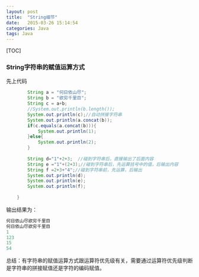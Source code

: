 ```yaml
---
layout: post
title:  "String细节"
date:   2015-03-26 15:14:54
categories: Java
tags: Java
---
```


[TOC]

### String字符串的赋值运算方式

先上代码

```java
		String a = "何日依山尽";
		String b = "欲穷千里目"; 
		String c = a+b;
		//System.out.println(b.length());
		System.out.println(c);//自动拼接字符串
		System.out.println(a.concat(b));
		if(c.equals(a.concat(b))){
			System.out.println(1);
		}else{
			System.out.println(2);
		}
		
		String d="1"+2+3;  //碰到字符串后，直接输出了后面内容
		String e ="1"+(2+3);//碰到字符串后，先运算括号中的值，后输出内容
		String f =2+3+"4";//碰到字符串前，先运算，后输出
		System.out.println(d);
		System.out.println(e);
		System.out.println(f);
		
	}
```

输出结果为：

```java
何日依山尽欲穷千里目
何日依山尽欲穷千里目
1
123
15
54
```

总结：有字符串的赋值运算方式跟运算符优先级有关，需要通过运算符优先级判断是字符串的拼接赋值还是字符的编码赋值。

